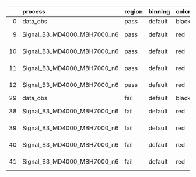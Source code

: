 |    | process                     | region   | binning   | color   | process_type   |   scale | variation   | source_filename                                                      | source_histname    | alias                       | title     |   combine_idx |     lnN |   shapes | syst_type   | direction   | variation_alias   |
|---:|:----------------------------|:---------|:----------|:--------|:---------------|--------:|:------------|:---------------------------------------------------------------------|:-------------------|:----------------------------|:----------|--------------:|--------:|---------:|:------------|:------------|:------------------|
|  0 | data_obs                    | pass     | default   | black   | DATA           |       1 | nominal     | ./histograms_for_2DAlphabet_v18//BH_Data.root                        | hpass              | Data                        | Data      |           nan | nan     |      nan | nan         | nan         | nan               |
|  9 | Signal_B3_MD4000_MBH7000_n6 | pass     | default   | red     | SIGNAL         |       1 | lumi        | ./histograms_for_2DAlphabet_v18//BH_Signal_B3_MD4000_MBH7000_n6.root | hpass              | Signal_B3_MD4000_MBH7000_n6 | BH signal |           nan |   1.016 |      nan | lnN         | nan         | nan               |
| 10 | Signal_B3_MD4000_MBH7000_n6 | pass     | default   | red     | SIGNAL         |       1 | SVM         | ./histograms_for_2DAlphabet_v18//BH_Signal_B3_MD4000_MBH7000_n6.root | hpass_SVMsyst_up   | Signal_B3_MD4000_MBH7000_n6 | BH signal |           nan | nan     |        1 | shapes      | Up          | SVMsyst           |
| 11 | Signal_B3_MD4000_MBH7000_n6 | pass     | default   | red     | SIGNAL         |       1 | SVM         | ./histograms_for_2DAlphabet_v18//BH_Signal_B3_MD4000_MBH7000_n6.root | hpass_SVMsyst_down | Signal_B3_MD4000_MBH7000_n6 | BH signal |           nan | nan     |        1 | shapes      | Down        | SVMsyst           |
| 12 | Signal_B3_MD4000_MBH7000_n6 | pass     | default   | red     | SIGNAL         |       1 | nominal     | ./histograms_for_2DAlphabet_v18//BH_Signal_B3_MD4000_MBH7000_n6.root | hpass              | Signal_B3_MD4000_MBH7000_n6 | BH signal |           nan | nan     |      nan | nan         | nan         | nan               |
| 29 | data_obs                    | fail     | default   | black   | DATA           |       1 | nominal     | ./histograms_for_2DAlphabet_v18//BH_Data.root                        | hfail              | Data                        | Data      |           nan | nan     |      nan | nan         | nan         | nan               |
| 38 | Signal_B3_MD4000_MBH7000_n6 | fail     | default   | red     | SIGNAL         |       1 | lumi        | ./histograms_for_2DAlphabet_v18//BH_Signal_B3_MD4000_MBH7000_n6.root | hfail              | Signal_B3_MD4000_MBH7000_n6 | BH signal |           nan |   1.016 |      nan | lnN         | nan         | nan               |
| 39 | Signal_B3_MD4000_MBH7000_n6 | fail     | default   | red     | SIGNAL         |       1 | SVM         | ./histograms_for_2DAlphabet_v18//BH_Signal_B3_MD4000_MBH7000_n6.root | hfail_SVMsyst_up   | Signal_B3_MD4000_MBH7000_n6 | BH signal |           nan | nan     |        1 | shapes      | Up          | SVMsyst           |
| 40 | Signal_B3_MD4000_MBH7000_n6 | fail     | default   | red     | SIGNAL         |       1 | SVM         | ./histograms_for_2DAlphabet_v18//BH_Signal_B3_MD4000_MBH7000_n6.root | hfail_SVMsyst_down | Signal_B3_MD4000_MBH7000_n6 | BH signal |           nan | nan     |        1 | shapes      | Down        | SVMsyst           |
| 41 | Signal_B3_MD4000_MBH7000_n6 | fail     | default   | red     | SIGNAL         |       1 | nominal     | ./histograms_for_2DAlphabet_v18//BH_Signal_B3_MD4000_MBH7000_n6.root | hfail              | Signal_B3_MD4000_MBH7000_n6 | BH signal |           nan | nan     |      nan | nan         | nan         | nan               |